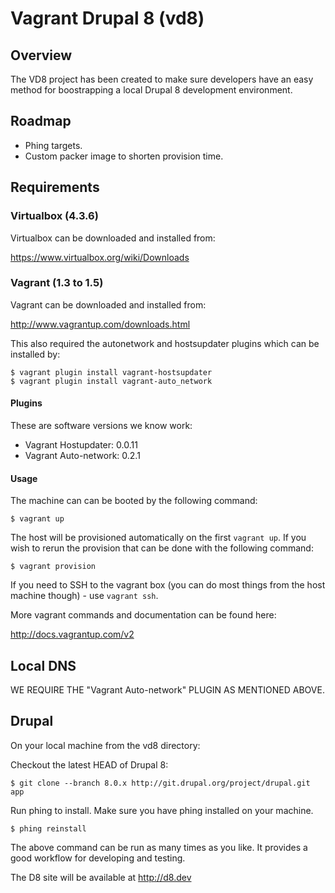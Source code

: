 Vagrant Drupal 8 (vd8)
======================

## Overview

The VD8 project has been created to make sure developers have an easy method for boostrapping a local Drupal 8 development environment.

## Roadmap

* Phing targets.
* Custom packer image to shorten provision time.

## Requirements

### Virtualbox (4.3.6)

Virtualbox can be downloaded and installed from:

https://www.virtualbox.org/wiki/Downloads

### Vagrant (1.3 to 1.5)

Vagrant can be downloaded and installed from:

http://www.vagrantup.com/downloads.html

This also required the autonetwork and hostsupdater plugins which can be installed by:

```
$ vagrant plugin install vagrant-hostsupdater
$ vagrant plugin install vagrant-auto_network
```

#### Plugins

These are software versions we know work:

* Vagrant Hostupdater: 0.0.11
* Vagrant Auto-network: 0.2.1

#### Usage

The machine can can be booted by the following command:

```
$ vagrant up
```

The host will be provisioned automatically on the first `vagrant up`. If you
wish to rerun the provision that can be done with the following command:

```
$ vagrant provision
```

If you need to SSH to the vagrant box (you can do most things from the host
machine though) - use `vagrant ssh`.

More vagrant commands and documentation can be found here:

http://docs.vagrantup.com/v2

## Local DNS

WE REQUIRE THE "Vagrant Auto-network" PLUGIN AS MENTIONED ABOVE.

## Drupal

On your local machine from the vd8 directory:

Checkout the latest HEAD of Drupal 8:

```
$ git clone --branch 8.0.x http://git.drupal.org/project/drupal.git app
```

Run phing to install. Make sure you have phing installed on your machine.

```
$ phing reinstall
```

The above command can be run as many times as you like. It provides a good
workflow for developing and testing.

The D8 site will be available at http://d8.dev
